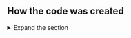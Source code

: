 ## How the code was created

<details>
 <summary>Expand the section</summary>

### Creating the client web app (TodoListClient)



</details>